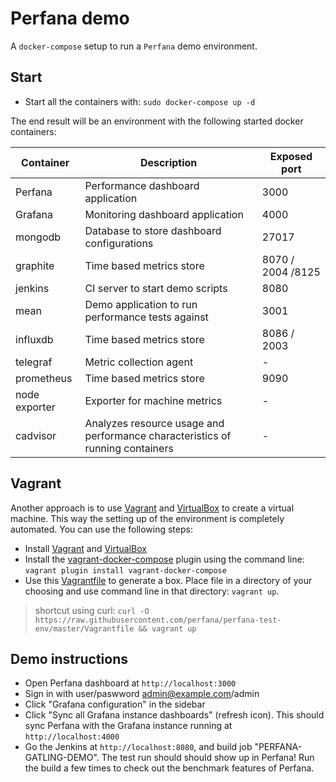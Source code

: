 # Perfana demo

A `docker-compose` setup to run a `Perfana` demo environment.

## Start

* Start all the containers with: `sudo docker-compose up -d`

The end result will be an environment with the following started docker containers:

| Container  	| Description                                            	| Exposed port|
|------------	|--------------------------------------------------------	|-------	|
| Perfana 	  | Performance dashboard application                      	| 3000    	|
| Grafana 	  | Monitoring dashboard application                      	| 4000    	|
| mongodb    	| Database to store dashboard configurations           		 | 27017 	|
| graphite   	| Time based metrics store                              	| 8070 / 2004 /8125  	|
| jenkins    	| CI server to start demo scripts     	                   | 8080  	|
| mean       	| Demo application to run performance tests against 	     | 3001  	|
| influxdb      | Time based metrics store                          	| 8086 / 2003      |
| telegraf    	|    Metric collection agent 	| -   |
| prometheus      	| Time based metrics store                     	| 9090      |
| node exporter    	|    Exporter for machine metrics  	| -   |
| cadvisor    	|    Analyzes resource usage and performance characteristics of running containers 	| -   |


## Vagrant

Another approach is to use [Vagrant](http://www.vagrantup.com) and [VirtualBox](https://www.virtualbox.org/) to create a virtual machine. This way the setting up of the environment is completely automated. You can use the following steps:
- Install [Vagrant](http://www.vagrantup,com) and [VirtualBox](https://www.virtualbox.org/)
- Install the [vagrant-docker-compose](https://github.com/leighmcculloch/vagrant-docker-compose) plugin using the command line: `vagrant plugin install vagrant-docker-compose`  
- Use this [Vagrantfile](https://raw.githubusercontent.com/perfana/perfana-test-env/master/Vagrantfile) to generate a box. Place file in a directory of your choosing and use command line in that directory: `vagrant up`.  

> shortcut using curl: `curl -O https://raw.githubusercontent.com/perfana/perfana-test-env/master/Vagrantfile && vagrant up`  

## Demo instructions
* Open Perfana dashboard at ```http://localhost:3000```
* Sign in with user/paswword admin@example.com/admin
* Click "Grafana configuration" in the sidebar
* Click  "Sync all Grafana instance dashboards" (refresh icon). This should sync Perfana with the Grafana instance running at ```http://localhost:4000```
* Go the Jenkins at ```http://localhost:8080```, and build job "PERFANA-GATLING-DEMO". The test run should should show up in Perfana! Run the build a few times to check out the benchmark features of Perfana.
